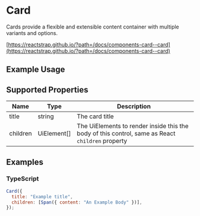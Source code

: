 # Card

Cards provide a flexible and extensible content container with multiple variants and options.

[https://reactstrap.github.io/?path=/docs/components-card--card](https://reactstrap.github.io/?path=/docs/components-card--card)

## Example Usage

## Supported Properties

| Name     | Type         | Description                                                                                      |
| -------- | ------------ | ------------------------------------------------------------------------------------------------ |
| title    | string       | The card title                                                                                   |
| children | UiElement\[] | The UiElements to render inside this the body of this control, same as React `children` property |

## Examples

### TypeScript

```javascript
Card({
  title: "Example title",
  children: [Span({ content: "An Example Body" })],
});
```
